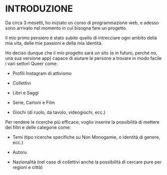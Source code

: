 # INTRODUZIONE 

Da circa 3 mesetti, ho iniziato un corso di programmazione web, e adesso sono arrivato nel momento in cui bisogna fare un progetto.

Il mio primo pensiero è stato subito quello di intrecciare ogni ambito della mia vita, delle mie passioni e della mia identità.

Ho deciso dunque che il mio progetto sarà  un sito (e in futuro, perché no, una sua versione app) capace di aiutare le persone a trovare in modo facile i vari settori Queer come:

- Profili Instagram di attivismo 

- Collettivi

- Libri e Saggi

- Serie, Cartoni e Film

- Giochi (di ruolo, da tavolo, videogiochi, ecc.)

Per rendere le ricerche più efficace, voglio inserire la possibilità di mettere dei filtri  e delle categorie come:

- Temi (tipo ricerche specifiche su Non Monogamie, o identità di genere, ecc.)

- Autoru 

- Nazionalità (nel caso di collettivi anche la possibilità di cercare pure per regioni e città)
